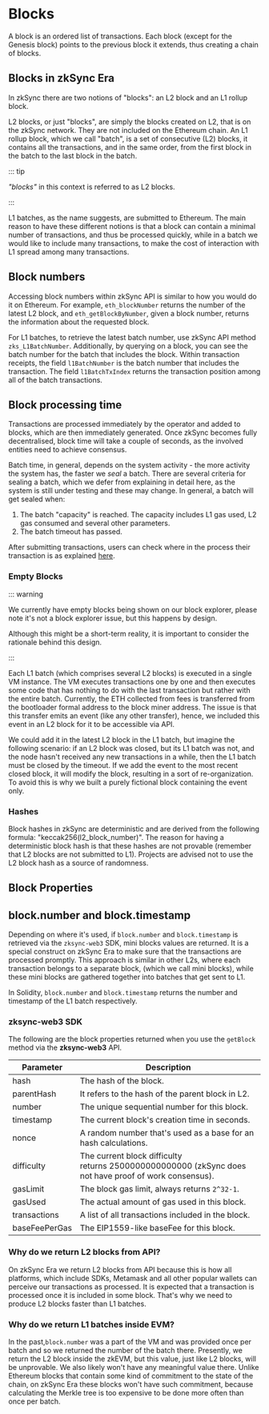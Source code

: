 # Blocks

A block is an ordered list of transactions. Each block (except for the Genesis block) points to the previous block it extends, thus creating a chain of blocks.

## Blocks in zkSync Era

In zkSync there are two notions of "blocks": an L2 block and an L1 rollup block.

L2 blocks, or just "blocks", are simply the blocks created on L2, that is on the zkSync network. They are not included on the Ethereum chain. An L1 rollup block, which we call "batch", is a set of
consecutive (L2) blocks, it contains all the transactions, and in the same order, from the first block in the batch to the last block in the
batch.

::: tip

*"blocks"* in this context is referred to as L2 blocks.

:::

L1 batches, as the name suggests, are submitted to Ethereum. The main reason to have these different notions is that a block can
contain a minimal number of transactions, and thus be processed quickly, while in a batch we would like to include many transactions, to make the cost of interaction with L1 spread among many transactions.

## Block numbers

Accessing block numbers within zkSync API is similar to how you would do it on Ethereum. For example, `eth_blockNumber` returns the number
of the latest L2 block, and `eth_getBlockByNumber`, given a block number, returns the information about the requested block.

For L1 batches, to retrieve the latest batch number, use zkSync API method `zks_L1BatchNumber`.
Additionally, by querying on a block, you can see the batch number for the batch that includes the block.
Within transaction receipts, the field `l1BatchNumber` is the batch number that includes the transaction.
The field `l1BatchTxIndex` returns the transaction position among all of the batch transactions.
## Block processing time

Transactions are processed immediately by the operator and added to blocks, which are then immediately generated. Once zkSync becomes
fully decentralised, block time will take a couple of seconds, as the involved entities need to achieve consensus.

Batch time, in general, depends on the system activity - the more activity the system has, the faster we <em>seal</em> a batch.
There are several criteria for sealing a batch, which we defer from explaining in detail here, as the system is still under testing and
these may change.
In general, a batch will get sealed when:

1. The batch "capacity" is reached. The capacity includes L1 gas used, L2 gas consumed and several other parameters.
2. The batch timeout has passed.

After submitting transactions, users can check where in the process their transaction is as explained [here](../../fundamentals/zkSync.md#zksync-overview).

### Empty Blocks

::: warning

We currently have empty blocks being shown on our block explorer, please note it's not a block explorer issue, but this happens by design.

Although this might be a short-term reality, it is important to consider the rationale behind this design.

:::

Each L1 batch (which comprises several L2 blocks) is executed in a single VM instance. The VM executes transactions one by one and then executes some code that has nothing to do with the last transaction but rather with the entire batch. Currently, the ETH collected from fees is transferred from the bootloader formal address to the block miner address. The issue is that this transfer emits an event (like any other transfer), hence, we included this event in an L2 block for it to be accessible via API.

We could add it in the latest L2 block in the L1 batch, but imagine the following scenario: if an L2 block was closed, but its L1 batch was not, and the node hasn't received any new transactions in a while, then the L1 batch must be closed by the timeout. If we add the event to the most recent closed block, it will modify the block, resulting in a sort of re-organization. 
To avoid this is why we built a purely fictional block containing the event only.

### Hashes

Block hashes in zkSync are deterministic and are derived from the following formula: "keccak256(l2_block_number)".
The reason for having a deterministic block hash is that these hashes are not provable (remember that L2 blocks are not submitted to L1).
Projects are advised not to use the L2 block hash as a source of randomness.
## Block Properties

## block.number and block.timestamp

Depending on where it's used, if `block.number` and `block.timestamp` is retrieved via the `zksync-web3` SDK, mini blocks values are returned. It is a special construct on zkSync Era to make sure that the transactions are processed promptly. This approach is similar in other L2s, where each transaction belongs to a separate block, (which we call mini blocks), while these mini blocks are gathered together into batches that get sent to L1.

In Solidity, `block.number` and `block.timestamp` returns the number and timestamp of the L1 batch respectively.
### zksync-web3 SDK

The following are the block properties returned when you use the `getBlock` method via the **zksync-web3** API.

| Parameter     | Description                                                                                           |
| ------------- | ------------------------------------------------------------------------------------------------------|
| hash          | The hash of the block.                                                                                |
| parentHash    | It refers to the hash of the parent block in L2.                                                      |
| number        | The unique sequential number for this block.                                                          |
| timestamp     | The current block's creation time in seconds.                                                         |
| nonce         | A random number that's used as a base for an hash calculations.                                       |
| difficulty    | The current block difficulty returns 2500000000000000 (zkSync does not have proof of work consensus). |
| gasLimit      | The block gas limit, always returns `2^32-1`.                                                         |
| gasUsed       | The actual amount of gas used in this block.                                                          |
| transactions  | A list of all transactions included in the block.                                                     |
| baseFeePerGas | The EIP1559-like baseFee for this block.                                                              |

### Why do we return L2 blocks from API?

On zkSync Era we return L2 blocks from API because this is how all platforms, which include SDKs, Metamask and all other popular wallets can perceive our transactions as processed. It is expected that a transaction is processed once it is included in some block. That's why we need to produce L2 blocks faster than L1 batches.

### Why do we return L1 batches inside EVM?

In the past,`block.number` was a part of the VM and was provided once per batch and so we returned the number of the batch there.
Presently, we return the L2 block inside the zkEVM, but this value, just like L2 blocks, will be unprovable. We also likely won't have any meaningful value there. Unlike Ethereum blocks that contain some kind of commitment to the state of the chain, on zkSync Era these blocks won't have such commitment, because calculating the Merkle tree is too expensive to be done more often than once per batch.